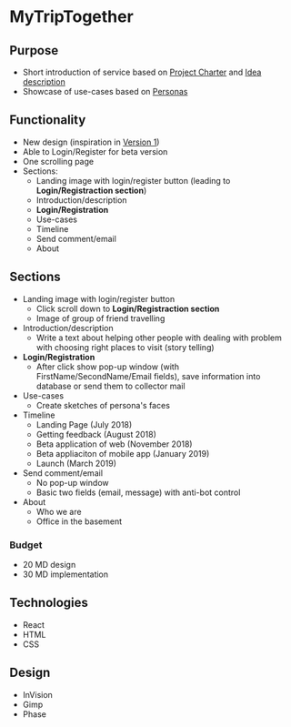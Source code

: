 # MyTripTogether

## Purpose

 * Short introduction of service based on [Project Charter](../meetings/20-06-18-Project&#32;Charter.md) and [Idea description](../meetings/20-06-18-Idea&#32;destription.md)
 * Showcase of use-cases based on [Personas](../meetings/21-07-18-Persona&#32;creating.md)

## Functionality

 * New design (inspiration in [Version 1](./design/design_v1.jpg))
 * Able to Login/Register for beta version 
 * One scrolling page
 * Sections:
 	* Landing image with login/register button (leading to **Login/Registraction section**)
 	* Introduction/description
 	* **Login/Registration**
 	* Use-cases
 	* Timeline
 	* Send comment/email
 	* About

## Sections

 * Landing image with login/register button
 	* Click scroll down to **Login/Registraction section**
 	* Image of group of friend travelling
 * Introduction/description
 	* Write a text about helping other people with dealing with problem with choosing right places to visit (story telling)
 * **Login/Registration**
    * After click show pop-up window (with FirstName/SecondName/Email fields), save information into database or send them to collector mail
 * Use-cases
 	* Create sketches of persona's faces
 * Timeline
    * Landing Page (July 2018)
    * Getting feedback (August 2018)
    * Beta application of web (November 2018)
    * Beta appliaciton of mobile app (January 2019)
    * Launch (March 2019)
 * Send comment/email
    * No pop-up window
    * Basic two fields (email, message) with anti-bot control
 * About
    * Who we are
    * Office in the basement

### Budget

 * 20 MD design
 * 30 MD implementation 

## Technologies

 * React
 * HTML
 * CSS

## Design

 * InVision
 * Gimp
 * Phase
